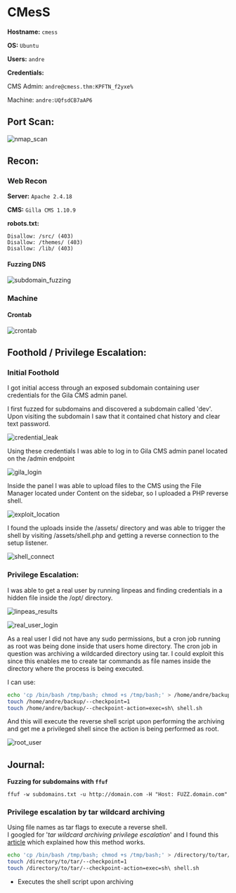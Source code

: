 # CMesS

**Hostname:**
`cmess`

**OS:**
`Ubuntu`

**Users:**
`andre`

**Credentials:**

CMS Admin:
`andre@cmess.thm:KPFTN_f2yxe%`

Machine:
`andre:UQfsdCB7aAP6`

## Port Scan:

![nmap_scan](../pictures/cmess/nmap_scan.png)

## Recon:

### Web Recon

**Server:**
`Apache 2.4.18`

**CMS:**
`Gilla CMS 1.10.9`

**robots.txt:**
```
Disallow: /src/ (403)
Disallow: /themes/ (403)
Disallow: /lib/ (403)
```

#### Fuzzing DNS

![subdomain_fuzzing](../pictures/cmess/subdomain_fuzz.png)

### Machine

#### Crontab

![crontab](../pictures/cmess/crontab.png)

## Foothold / Privilege Escalation:

### Initial Foothold

I got initial access through an exposed subdomain containing user credentials for the Gila CMS admin panel.

I first fuzzed for subdomains and discovered a subdomain called 'dev'. Upon visiting the subdomain I saw that it contained chat history and clear text password.

![credential_leak](../pictures/cmess/cred_leak.png)

Using these credentials I was able to log in to Gila CMS admin panel located on the /admin endpoint

![gila_login](../pictures/cmess/cms_admin_login.png)

Inside the panel I was able to upload files to the CMS using the File Manager located under Content on the sidebar, so I uploaded a PHP reverse shell.

![exploit_location](../pictures/cmess/exploit_location.png)

I found the uploads inside the /assets/ directory and was able to trigger the shell by visiting /assets/shell.php and getting a reverse connection to the setup listener.

![shell_connect](../pictures/cmess/shell_connect.png)

### Privilege Escalation:

I was able to get a real user by running linpeas and finding credentials in a hidden file inside the /opt/ directory.

![linpeas_results](../pictures/cmess/password_file.png)

![real_user_login](../pictures/cmess/real_user.png)

As a real user I did not have any sudo permissions, but a cron job running as root was being done inside that users home directory.
The cron job in question was archiving a wildcarded directory using tar.
I could exploit this since this enables me to create tar commands as file names inside the directory where the process is being executed.

I can use:
```bash
echo 'cp /bin/bash /tmp/bash; chmod +s /tmp/bash;' > /home/andre/backup/shell.sh
touch /home/andre/backup/--checkpoint=1
touch /home/andre/backup/--checkpoint-action=exec=sh\ shell.sh
```
And this will execute the reverse shell script upon performing the archiving and get me a privileged shell since the action is being performed as root.

![root_user](../pictures/cmess/root.png)


## Journal:

**Fuzzing for subdomains with `ffuf`**
```
ffuf -w subdomains.txt -u http://domain.com -H "Host: FUZZ.domain.com"
```

### Privilege escalation by tar wildcard archiving
Using file names as tar flags to execute a reverse shell.\
I googled for '*tar wildcard archiving privilege escalation*' and I found this [article](https://medium.com/@polygonben/linux-privilege-escalation-wildcards-with-tar-f79ab9e407fa) which explained how this method works.
```bash
echo 'cp /bin/bash /tmp/bash; chmod +s /tmp/bash;' > /directory/to/tar/shell.sh
touch /directory/to/tar/--checkpoint=1
touch /directory/to/tar/--checkpoint-action=exec=sh\ shell.sh
```
- Executes the shell script upon archiving
